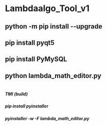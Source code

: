 # Lambdaalgo_Tool_v1

## python -m pip install --upgrade

## pip install pyqt5

## pip install PyMySQL

## python lambda_math_editor.py

#

##### TMI (build)
##### pip install pyinstaller
##### pyinstaller -w -F lambda_math_editor.py
